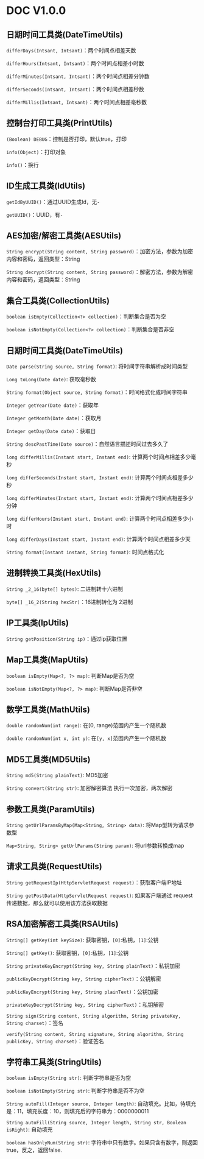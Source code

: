 # DOC V1.0.0

## 日期时间工具类(DateTimeUtils)

`differDays(Intsant, Intsant)`：两个时间点相差天数

`differHours(Intsant, Intsant)`：两个时间点相差小时数

`differMinutes(Intsant, Intsant)`：两个时间点相差分钟数

`differSeconds(Intsant, Intsant)`：两个时间点相差秒数

`differMillis(Intsant, Intsant)`：两个时间点相差毫秒数

## 控制台打印工具类(PrintUtils)

`(Boolean) DEBUG`：控制是否打印，默认true，打印

`info(Object)`：打印对象

`info()`：换行

## ID生成工具类(IdUtils)

`getIdByUUID()`：通过UUID生成Id，无`-`

`getUUID()`：UUID，有`-`

## AES加密/解密工具类(AESUtils)

`String encrypt(String content, String password)`：加密方法，参数为加密内容和密码，返回类型：String

`String decrypt(String content, String password)`：解密方法，参数为解密内容和密码，返回类型：String

## 集合工具类(CollectionUtils)

`boolean isEmpty(Collection<?> collection)`：判断集合是否为空

`boolean isNotEmpty(Collection<?> collection)`：判断集合是否非空

## 日期时间工具类(DateTimeUtils)

`Date parse(String source, String format)`: 将时间字符串解析成时间类型

`Long toLong(Date date)`: 获取毫秒数

`String format(Object source, String format)`：时间格式化成时间字符串

`Integer getYear(Date date)`：获取年

`Integer getMonth(Date date)`：获取月

`Integer getDay(Date date)`：获取日

`String descPastTime(Date source)`：自然语言描述时间过去多久了

`long differMillis(Instant start, Instant end)`: 计算两个时间点相差多少毫秒

`long differSeconds(Instant start, Instant end)`: 计算两个时间点相差多少秒

`long differMinutes(Instant start, Instant end)`: 计算两个时间点相差多少分钟

`long differHours(Instant start, Instant end)`: 计算两个时间点相差多少小时

`long differDays(Instant start, Instant end)`: 计算两个时间点相差多少天

`String format(Instant instant, String format)`: 时间点格式化

## 进制转换工具类(HexUtils)

`String _2_16(byte[] bytes)`: 二进制转十六进制

`byte[] _16_2(String hexStr)`：16进制转化为 2进制

## IP工具类(IpUtils)

`String getPosition(String ip)`：通过ip获取位置

## Map工具类(MapUtils)

`boolean isEmpty(Map<?, ?> map)`: 判断Map是否为空

`boolean isNotEmpty(Map<?, ?> map)`: 判断Map是否非空

## 数学工具类(MathUtils)

`double randomNum(int range)`: 在[0, range)范围内产生一个随机数

`double randomNum(int x, int y)`: 在`[y, x]`范围内产生一个随机数

## MD5工具类(MD5Utils)

`String md5(String plainText)`: MD5加密

`String convert(String str)`: 加密解密算法 执行一次加密，两次解密

## 参数工具类(ParamUtils)

`String getUrlParamsByMap(Map<String, String> data)`: 将Map型转为请求参数型

`Map<String, String> getUrlParams(String param)`: 将url参数转换成map

## 请求工具类(RequestUtils)

`String getRequestIp(HttpServletRequest request)`：获取客户端IP地址

`String getPostData(HttpServletRequest request)`: 如果客户端通过 request 传递数据，那么就可以使用该方法获取数据

## RSA加密解密工具类(RSAUtils)

`String[] getKey(int keySize)`: 获取密钥，`[0]`:私钥，`[1]`:公钥

`String[] getKey()`: 获取密钥，`[0]`:私钥，`[1]`:公钥

`String privateKeyEncrypt(String key, String plainText)`：私钥加密

`publicKeyDecrypt(String key, String cipherText)`：公钥解密

`publicKeyEncrypt(String key, String plainText)`：公钥加密

`privateKeyDecrypt(String key, String cipherText)`：私钥解密

`String sign(String content, String algorithm, String privateKey, String charset)`：签名

`verify(String content, String signature, String algorithm, String publicKey, String charset)`：验证签名

## 字符串工具类(StringUtils)

`boolean isEmpty(String str)`: 判断字符串是否为空

`boolean isNotEmpty(String str)`: 判断字符串是否不为空

`String autoFill(Integer source, Integer length)`: 自动填充。比如，待填充是：11，填充长度：10，则填充后的字符串为：0000000011

`String autoFill(String source, Integer length, String str, Boolean isRight)`: 自动填充

`boolean hasOnlyNum(String str)`: 字符串中只有数字。如果只含有数字，则返回true，反之，返回false.

